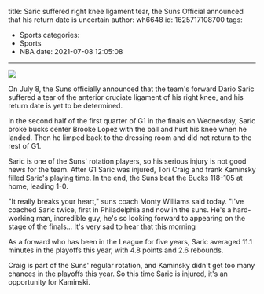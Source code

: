 title: Saric suffered right knee ligament tear, the Suns Official announced that his return date is uncertain
author: wh6648
id: 1625717108700
tags: 
- Sports
categories: 
- Sports
- NBA
date: 2021-07-08 12:05:08
---
![](https://p0.itc.cn/images01/20210708/4517b1247d6148709647a12c9291cc39.jpeg)


On July 8, the Suns officially announced that the team's forward Dario Saric suffered a tear of the anterior cruciate ligament of his right knee, and his return date is yet to be determined.

In the second half of the first quarter of G1 in the finals on Wednesday, Saric broke bucks center Brooke Lopez with the ball and hurt his knee when he landed. Then he limped back to the dressing room and did not return to the rest of G1.

Saric is one of the Suns' rotation players, so his serious injury is not good news for the team. After G1 Saric was injured, Tori Craig and frank Kaminsky filled Saric's playing time. In the end, the Suns beat the Bucks 118-105 at home, leading 1-0.

"It really breaks your heart," suns coach Monty Williams said today. "I've coached Saric twice, first in Philadelphia and now in the suns. He's a hard-working man, incredible guy, he's so looking forward to appearing on the stage of the finals... It's very sad to hear that this morning

As a forward who has been in the League for five years, Saric averaged 11.1 minutes in the playoffs this year, with 4.8 points and 2.6 rebounds.

Craig is part of the Suns' regular rotation, and Kaminsky didn't get too many chances in the playoffs this year. So this time Saric is injured, it's an opportunity for Kaminski.

